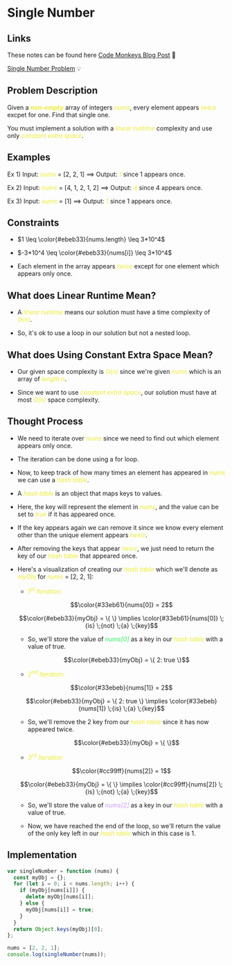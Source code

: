 # Single Number

## Links

<p>These notes can be found here <a href="https://www.codemonkeys.tech/posts/2021/06/29/single-number/">Code Monkeys Blog Post</a> 🐒</p>
<p><a href="https://leetcode.com/problems/single-number/">Single Number Problem</a> 💡</p>

## Problem Description

Given a <span class="post-term-one post-term-bold">non-empty</span> array of integers <span class="post-term-one">nums</span>, every element appears <span class="post-term-one">twice</span> excpet for one. Find that single one.

You must implement a solution with a <span class="post-term-one">linear runtime</span> complexity and use only <span class="post-term-one">constant extra space</span>.

## Examples

Ex 1) Input: <span class="post-term-one">nums</span> = [2, 2, 1] $\implies$ Output: <span class="post-term-one">1</span> since 1 appears once.

Ex 2) Input: <span class="post-term-one">nums</span> = [4, 1, 2, 1, 2] $\implies$ Output: <span class="post-term-one">4</span> since 4 appears once.

Ex 3) Input: <span class="post-term-one">nums</span> = [1] $\implies$ Output: <span class="post-term-one">1</span> since 1 appears once.

## Constraints

- $1 \leq \color{#ebeb33}{nums.length} \leq 3*10^4$

- $-3*10^4 \leq \color{#ebeb33}{nums[i]} \leq 3*10^4$

- Each element in the array appears <span class="post-term-one">twice</span> except for one element which appears only once.

## What does Linear Runtime Mean?

- A <span class="post-term-one">linear runtime</span> means our solution must have a time complexity of <span class="post-term-one">O(n)</span>.

- So, it's ok to use a loop in our solution but not a nested loop.

## What does Using Constant Extra Space Mean?

- Our given space complexity is <span class="post-term-one">O(n)</span> since we're given <span class="post-term-one">nums</span> which is an array of <span class="post-term-one">length n</span>.

- Since we want to use <span class="post-term-one">constant extra space</span>, our solution must have at most <span class="post-term-one">O(n)</span> space complexity.

## Thought Process

- We need to iterate over <span class="post-term-one">nums</span> since we need to find out which element appears only once.

- The iteration can be done using a for loop.

- Now, to keep track of how many times an element has appeared in <span class="post-term-one">nums</span> we can use a <span class="post-term-one">hash table</span>.

- A <span class="post-term-one">hash table</span> is an object that maps keys to values.

- Here, the key will represent the element in <span class="post-term-one">nums</span>, and the value can be set to <span class="post-term-one">true</span> if it has appeared once.

- If the key appears again we can remove it since we know every element other than the unique element appears <span class="post-term-one">twice</span>.

- After removing the keys that appear <span class="post-term-one">twice</span>, we just need to return the key of our <span class="post-term-one">hash table</span> that appeared once.

- Here's a visualization of creating our <span class="post-term-one">hash table</span> which we'll denote as <span class="post-term-one">myObj</span> for <span class="post-term-one">nums</span> = [2, 2, 1]:

  - <span class="post-term-one">1<sup>st</sup> Iteration:</span>

  $$\color{#33eb61}{nums[0]} = 2$$

  $$\color{#ebeb33}{myObj} = \{ \} \implies \color{#33eb61}{nums[0]} \;{is} \;{not} \;{a} \;{key}$$

  - So, we'll store the value of <span class="post-term-two">nums[0]</span> as a key in our <span class="post-term-one">hash table</span> with a value of true.

    $$\color{#ebeb33}{myObj} = \{ 2: true \}$$

  - <span class="post-term-one">2<sup>nd</sup> Iteration:</span>

  $$\color{#33ebeb}{nums[1]} = 2$$

  $$\color{#ebeb33}{myObj} = \{ 2: true \} \implies \color{#33ebeb}{nums[1]} \;{is} \;{a} \;{key}$$

  - So, we'll remove the 2 key from our <span class="post-term-one">hash table</span> since it has now appeared twice.

    $$\color{#ebeb33}{myObj} = \{ \}$$

  - <span class="post-term-one">3<sup>rd</sup> Iteration:</span>

  $$\color{#cc99ff}{nums[2]} = 1$$

  $$\color{#ebeb33}{myObj} = \{ \} \implies \color{#cc99ff}{nums[2]} \;{is} \;{not} \;{a} \;{key}$$

  - So, we'll store the value of <span class="post-term-four">nums[2]</span> as a key in our <span class="post-term-one">hash table</span> with a value of true.

  - Now, we have reached the end of the loop, so we'll return the value of the only key left in our <span class="post-term-one">hash table</span> which in this case is 1.

## Implementation

<code-group>
<code-block title="Single Number">

```js
var singleNumber = function (nums) {
  const myObj = {};
  for (let i = 0; i < nums.length; i++) {
    if (myObj[nums[i]]) {
      delete myObj[nums[i]];
    } else {
      myObj[nums[i]] = true;
    }
  }
  return Object.keys(myObj)[0];
};

nums = [2, 2, 1];
console.log(singleNumber(nums));
```

</code-block>
</code-group>

<style>
  .post-term-one {
    color: #ebeb33;
    font-style: italic;
  }

  .post-term-two {
    color: #33eb61;
    font-style: italic;
  }

  .post-term-three {
    color: #33ebeb;
    font-style: italic;
  }

  .post-term-four {
    color: #cc99ff;
    font-style: italic;
  }

  .post-term-bold {
    font-weight: bold;
  }
</style>
